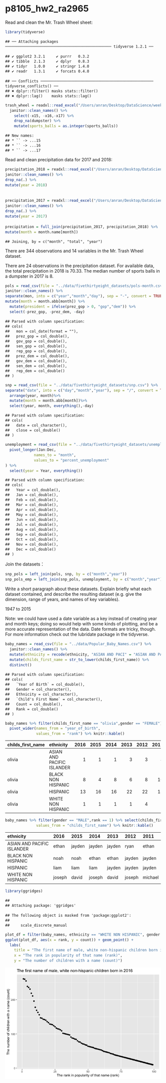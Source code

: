 p8105\_hw2\_ra2965
================

Read and clean the Mr. Trash Wheel sheet:

``` r
library(tidyverse)
```

    ## ── Attaching packages ──────────────────────────────────────────────── tidyverse 1.2.1 ──

    ## ✔ ggplot2 3.2.1     ✔ purrr   0.3.2
    ## ✔ tibble  2.1.3     ✔ dplyr   0.8.3
    ## ✔ tidyr   1.0.0     ✔ stringr 1.4.0
    ## ✔ readr   1.3.1     ✔ forcats 0.4.0

    ## ── Conflicts ─────────────────────────────────────────────────── tidyverse_conflicts() ──
    ## ✖ dplyr::filter() masks stats::filter()
    ## ✖ dplyr::lag()    masks stats::lag()

``` r
trash_wheel = readxl::read_excel("/Users/anran/Desktop/DataScience/week4/hw2/data/Trash-Wheel-Collection-Totals-8-6-19.xlsx", sheet = "Mr. Trash Wheel") %>%
  janitor::clean_names() %>%
    select(-x15, -x16,-x17) %>%
    drop_na(dumpster) %>%
    mutate(sports_balls = as.integer(sports_balls))
```

    ## New names:
    ## * `` -> ...15
    ## * `` -> ...16
    ## * `` -> ...17

Read and clean precipitation data for 2017 and 2018:

``` r
precipitation_2018 = readxl::read_excel("/Users/anran/Desktop/DataScience/week4/hw2/data/Trash-Wheel-Collection-Totals-8-6-19.xlsx",sheet = "2018 Precipitation", skip = 1) %>%
janitor::clean_names() %>%
drop_na(.) %>%
mutate(year = 2018)


precipitation_2017 = readxl::read_excel("/Users/anran/Desktop/DataScience/week4/hw2/data/Trash-Wheel-Collection-Totals-8-6-19.xlsx",sheet = "2017 Precipitation",skip = 1) %>%
janitor::clean_names() %>%
drop_na(.) %>%
mutate(year = 2017)

precipitation = full_join(precipitation_2017, precipitation_2018) %>%
mutate(month = month.name[month])
```

    ## Joining, by = c("month", "total", "year")

There are 344 observations and 14 variables in the Mr. Trash Wheel dataset.

There are 24 observations in the precipitation dataset. For available data, the total precipitation in 2018 is 70.33. The median number of sports balls in a dumpster in 2017 is 8.

``` r
pols = read_csv(file = "../data/fivethirtyeight_datasets/pols-month.csv") %>%
janitor::clean_names() %>%
separate(mon, into = c("year","month","day"), sep = "-", convert = TRUE) %>%
mutate(month = month.abb[month]) %>%
  mutate(president = ifelse(prez_gop > 0, "gop","dem")) %>%
  select(-prez_gop, -prez_dem, -day)
```

    ## Parsed with column specification:
    ## cols(
    ##   mon = col_date(format = ""),
    ##   prez_gop = col_double(),
    ##   gov_gop = col_double(),
    ##   sen_gop = col_double(),
    ##   rep_gop = col_double(),
    ##   prez_dem = col_double(),
    ##   gov_dem = col_double(),
    ##   sen_dem = col_double(),
    ##   rep_dem = col_double()
    ## )

``` r
snp = read_csv(file = "../data/fivethirtyeight_datasets/snp.csv") %>%
separate("date", into = c("day","month","year"), sep = "/", convert = TRUE) %>%
  arrange(year, month)%>%
  mutate(month = month.abb[month])%>%
  select(year, month, everything(),-day)
```

    ## Parsed with column specification:
    ## cols(
    ##   date = col_character(),
    ##   close = col_double()
    ## )

``` r
unemployment = read_csv(file = "../data/fivethirtyeight_datasets/unemployment.csv") %>%
  pivot_longer(Jan:Dec,
             names_to = "month",
             values_to = "percent_unemployment"
) %>%
  select(year = Year, everything())
```

    ## Parsed with column specification:
    ## cols(
    ##   Year = col_double(),
    ##   Jan = col_double(),
    ##   Feb = col_double(),
    ##   Mar = col_double(),
    ##   Apr = col_double(),
    ##   May = col_double(),
    ##   Jun = col_double(),
    ##   Jul = col_double(),
    ##   Aug = col_double(),
    ##   Sep = col_double(),
    ##   Oct = col_double(),
    ##   Nov = col_double(),
    ##   Dec = col_double()
    ## )

Join the datasets：

``` r
snp_pols = left_join(pols, snp, by = c("month","year"))
snp_pols_emp = left_join(snp_pols, unemployment, by = c("month","year"))
```

Write a short paragraph about these datasets. Explain briefly what each dataset contained, and describe the resulting dataset (e.g. give the dimension, range of years, and names of key variables).

1947 to 2015

Note: we could have used a date variable as a key instead of creating year and month keys; doing so would help with some kinds of plotting, and be a more accurate representation of the data. Date formats are tricky, though. For more information check out the lubridate package in the tidyverse.

``` r
baby_names = read_csv(file = "../data/Popular_Baby_Names.csv") %>%
  janitor::clean_names() %>%
  mutate(ethnicity = recode(ethnicity, "ASIAN AND PACI" = "ASIAN AND PACIFIC ISLANDER", "BLACK NON HISP"= "BLACK NON HISPANIC","WHITE NON HISP" = "WHITE NON HISPANIC"))%>%
  mutate(childs_first_name = str_to_lower(childs_first_name)) %>%
  distinct()
```

    ## Parsed with column specification:
    ## cols(
    ##   `Year of Birth` = col_double(),
    ##   Gender = col_character(),
    ##   Ethnicity = col_character(),
    ##   `Child's First Name` = col_character(),
    ##   Count = col_double(),
    ##   Rank = col_double()
    ## )

``` r
baby_names %>% filter(childs_first_name == "olivia",gender == "FEMALE") %>% select(childs_first_name, year_of_birth,ethnicity, rank) %>%
  pivot_wider(names_from = "year_of_birth",
              values_from = "rank") %>% knitr::kable()
```

| childs\_first\_name | ethnicity                  |  2016|  2015|  2014|  2013|  2012|  2011|
|:--------------------|:---------------------------|-----:|-----:|-----:|-----:|-----:|-----:|
| olivia              | ASIAN AND PACIFIC ISLANDER |     1|     1|     1|     3|     3|     4|
| olivia              | BLACK NON HISPANIC         |     8|     4|     8|     6|     8|    10|
| olivia              | HISPANIC                   |    13|    16|    16|    22|    22|    18|
| olivia              | WHITE NON HISPANIC         |     1|     1|     1|     1|     4|     2|

``` r
baby_names %>% filter(gender == "MALE",rank == 1) %>% select(childs_first_name, year_of_birth,ethnicity) %>% pivot_wider(names_from = "year_of_birth",
              values_from = "childs_first_name") %>% knitr::kable()
```

| ethnicity                  | 2016   | 2015   | 2014   | 2013   | 2012   | 2011    |
|:---------------------------|:-------|:-------|:-------|:-------|:-------|:--------|
| ASIAN AND PACIFIC ISLANDER | ethan  | jayden | jayden | jayden | ryan   | ethan   |
| BLACK NON HISPANIC         | noah   | noah   | ethan  | ethan  | jayden | jayden  |
| HISPANIC                   | liam   | liam   | liam   | jayden | jayden | jayden  |
| WHITE NON HISPANIC         | joseph | david  | joseph | david  | joseph | michael |

``` r
library(ggridges)
```

    ## 
    ## Attaching package: 'ggridges'

    ## The following object is masked from 'package:ggplot2':
    ## 
    ##     scale_discrete_manual

``` r
plot_df = filter(baby_names, ethnicity == "WHITE NON HISPANIC", gender == "MALE", year_of_birth == 2016)
ggplot(plot_df, aes(x = rank, y = count)) + geom_point() +
  labs(
    title = "The first name of male, white non-hispanic children born in 2016",
    x = "The rank in popularity of that name (rank)",
    y = "The number of children with a name (count)")
```

![](p8105_hw2_ra2965_files/figure-markdown_github/unnamed-chunk-1-1.png)
